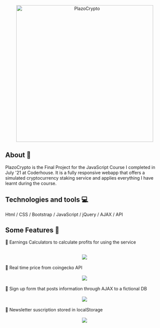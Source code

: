 <div align="center">
<img width="435" alt="PlazoCrypto" src="https://user-images.githubusercontent.com/87493125/127239603-d431c55f-919c-4180-8562-4659c58db69d.png">
</div>

## About 📝
PlazoCrypto is the Final Project for the JavaScript Course I completed in July '21 at Coderhouse. It is a fully responsive webapp that offers a simulated cryptocurrency staking service and applies everything I have learnt during the course. 

## Technologies and tools :computer:
Html / CSS / Bootstrap / JavaScript / jQuery / AJAX / API

## Some Features 🔧
📌 Earnings Calculators to calculate profits for using the service<br><br> 
<div align="center">
<img src="https://user-images.githubusercontent.com/87493125/127240500-a3598ac5-9714-4229-8540-2dd1b9b41111.gif">
</div>
<br>
📌 Real time price from coingecko API <br><br>
<div align="center">
<img src="https://user-images.githubusercontent.com/87493125/127240948-f4cbbd4c-2f92-417a-a420-8ea66694eb3b.gif">
</div>
<br>
📌 Sign up form that posts information through AJAX to a fictional DB <br><br>
<div align="center">
<img src="https://user-images.githubusercontent.com/87493125/127241191-77e70498-186a-4f33-b76b-cdc786dd8507.gif">
</div>
<br>
📌 Newsletter suscription stored in localStorage <br><br>
<div align="center">
<img src="https://user-images.githubusercontent.com/87493125/127241285-ed11e128-16e2-4bf8-a2a5-a5115b628cc7.gif">
</div>
<br>


